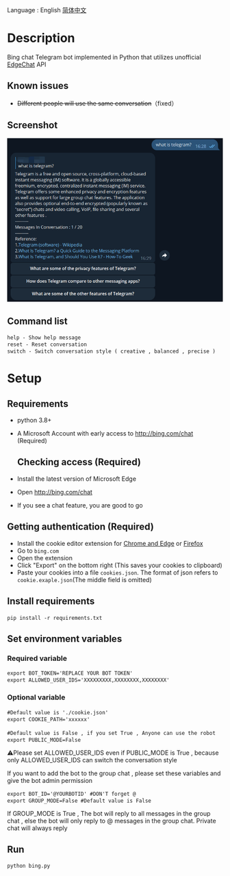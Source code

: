 Language : English [简体中文](README.zh-cn.md)
# Description

Bing chat Telegram bot implemented in Python that utilizes unofficial [EdgeChat](https://github.com/acheong08/EdgeGPT) API

## Known issues

- ~~Different people will use the same conversation~~（fixed）

## Screenshot

![](assets/screenshot.png)

## Command list

```
help - Show help message
reset - Reset conversation
switch - Switch conversation style ( creative , balanced , precise )
```

# Setup

## Requirements

- python 3.8+
- A Microsoft Account with early access to http://bing.com/chat (Required)

  ## Checking access (Required)

- Install the latest version of Microsoft Edge
- Open http://bing.com/chat
- If you see a chat feature, you are good to go

 ## Getting authentication (Required)

- Install the cookie editor extension for [Chrome and Edge](https://chrome.google.com/webstore/detail/cookie-editor/hlkenndednhfkekhgcdicdfddnkalmdm) or [Firefox](https://addons.mozilla.org/en-US/firefox/addon/cookie-editor/)
- Go to `bing.com`
- Open the extension
- Click "Export" on the bottom right (This saves your cookies to clipboard)
- Paste your cookies into a file `cookies.json`. The format of json refers to `cookie.exaple.json`(The middle field is omitted)

## Install requirements

```shell
pip install -r requirements.txt
```

## Set environment variables

### Required variable

```shell
export BOT_TOKEN='REPLACE YOUR BOT TOKEN'
export ALLOWED_USER_IDS='XXXXXXXXX,XXXXXXXX,XXXXXXXX'
```

### Optional variable

```shell
#Default value is './cookie.json'
export COOKIE_PATH='xxxxxx' 

#Default value is False , if you set True , Anyone can use the robot
export PUBLIC_MODE=False
```

:warning:Please set ALLOWED_USER_IDS even if PUBLIC_MODE is True , because only ALLOWED_USER_IDS can switch the conversation style 

If you want to add the bot to the group chat , please set these variables and  give the bot admin permission

```shell
export BOT_ID='@YOURBOTID' #DON'T forget @
export GROUP_MODE=False #Default value is False
```
If GROUP_MODE is True , The bot will reply to all messages in the group chat , else  the bot will only reply to @ messages in the group chat. Private chat will always reply

## Run

```shell
python bing.py 
```






